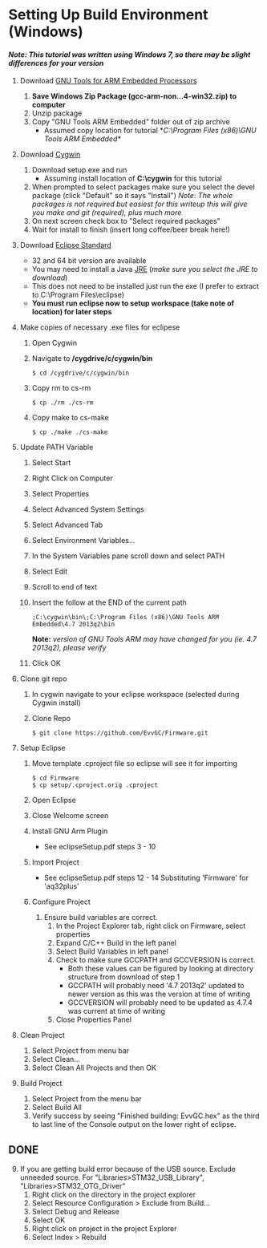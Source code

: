 # Setting Up Build Environment (Windows)

#### *Note: This tutorial was written using Windows 7, so there may be slight differences for your version*

1. 	Download [GNU Tools for ARM Embedded Processors](https://launchpad.net/gcc-arm-embedded) 
	1.	**Save Windows Zip Package (gcc-arm-non...4-win32.zip) to computer**
	1.	Unzip package
	1.	Copy "GNU Tools ARM Embedded" folder out of zip archive
		*	Assumed copy location for tutorial **C:\Program Files (x86)\GNU Tools ARM Embedded\**
2. 	Download [Cygwin](http://cygwin.com/install.html)
	1.	Download setup.exe and run
		* 	Assuming install location of **C:\cygwin** for this tutorial
	2. 	When prompted to select packages make sure you select the devel package (click "Default" so it says "Install")
		*Note: The whole packages is not required but easiest for this writeup this will give you make and git (required), plus much more*
	3.	On next screen check box to "Select required packages"
	4.	Wait for install to finish (insert long coffee/beer break here!)
3.	Download [Eclipse Standard](http://www.eclipse.org/downloads/)

	*	32 and 64 bit version are available
	*	You may need to install a Java [JRE](http://www.oracle.com/technetwork/java/javase/downloads/index.html) (*make sure you select the JRE to download*)
	*	This does not need to be installed just run the exe (I prefer to extract to C:\Program Files\eclipse)
	*	**You must run eclipse now to setup workspace (take note of location) for later steps**
4.	Make copies of necessary .exe files for eclipese
	1.	Open Cygwin
	2.	Navigate to **/cygdrive/c/cygwin/bin**

			$ cd /cygdrive/c/cygwin/bin
	3.	Copy rm to cs-rm
	
			$ cp ./rm ./cs-rm
	4.	Copy make to cs-make
		
			$ cp ./make ./cs-make
5.	Update PATH Variable
	1. 	Select Start
	2.	Right Click on Computer
	3.	Select Properties
	4.	Select Advanced System Settings
	5.	Select Advanced Tab
	6.	Select Environment Variables...
	7.	In the System Variables pane scroll down and select PATH
	8.	Select Edit
	9.	Scroll to end of text
	10. Insert the follow at the END of the current path
	
		`;C:\cygwin\bin\;C:\Program Files (x86)\GNU Tools ARM Embedded\4.7 2013q2\bin`
		
		**Note:** *version of GNU Tools ARM may have changed for you (ie. 4.7 2013q2), please verify*
	11.	Click OK
5.	Clone git repo
	1.	In cygwin navigate to your eclipse workspace (selected during Cygwin install)
	2.	Clone Repo
		
			$ git clone https://github.com/EvvGC/Firmware.git
6.	Setup Eclipse
	1.	Move template .cproject file so eclipse will see it for importing
		
			$ cd Firmware
			$ cp setup/.cproject.orig .cproject
	2.	Open Eclipse
	3.	Close Welcome screen
	3.	Install GNU Arm Plugin
		*	See eclipseSetup.pdf steps 3 - 10
	4.	Import Project
		*	See eclipseSetup.pdf steps 12 - 14 Substituting 'Firmware' for 'aq32plus'
	5.	Configure Project
		1.	Ensure build variables are correct.
			1.  In the Project Explorer tab, right click on Firmware, select properties
            2.  Expand C/C++ Build in the left panel
			3.	Select Build Variables in left panel
			4.	Check to make sure GCCPATH and GCCVERSION is correct.
				*	Both these values can be figured by looking at directory structure from download of step 1
				*	GCCPATH will probably need '4.7 2013q2' updated to newer version as this was the version at time of writing
				*	GCCVERSION will probably need to be updated as 4.7.4 was current at time of writing
			7.	Close Properties Panel
7.	Clean Project
	1. 	Select Project from menu bar
	2.	Select Clean...
	3.	Select Clean All Projects and then OK
8.	Build Project
	1.	Select Project from the menu bar
	2.	Select Build All
	3.	Verify success by seeing "Finished building: EvvGC.hex" as the third to last line of the Console output on the lower right of eclipse.
	
	
## DONE

9.	If you are getting build error because of the USB source. Exclude unneeded source. For "Libraries>STM32\_USB\_Library", "Libraries>STM32\_OTG\_Driver"
	1.	Right click on the directory in the project explorer
	2.  Select Resource Configuration > Exclude from Build...
	3.  Select Debug and Release
	4.  Select OK
	5.  Right click on project in the project Explorer
	6.	Select Index > Rebuild
	
	